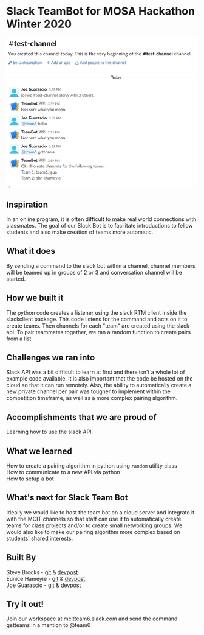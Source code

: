 # Slack TeamBot for MOSA Hackathon Winter 2020

![GitHub Logo](/images/mosahack_team6_12jan2020_teambot.png)

## Inspiration
In an online program, it is often difficult to make real world connections with classmates. The goal of our Slack Bot is to facilitate introductions to fellow students and also make creation of teams more automatic.

## What it does
By sending a command to the slack bot within a channel, channel members will be teamed up in groups of 2 or 3 and conversation channel will be started.

## How we built it
The python code creates a listener using the slack RTM client inside the slackclient package. This code listens for the command and acts on it to create teams. Then channels for each "team" are created using the slack api.
To pair teammates together, we ran a random function to create pairs from a list.

## Challenges we ran into
Slack API was a bit difficult to learn at first and there isn't a whole lot of example code available. It is also important that the code be hosted on the cloud so that it can run remotely.
Also, the ability to automatically create a new private channel per pair was tougher to implement within the competition timeframe, as well as a more complex pairing algorithm.

## Accomplishments that we are proud of
Learning how to use the slack API.

## What we learned
How to create a pairing algorithm in python using `random` utility class   
How to communicate to a new API via python   
How to setup a bot   

## What's next for Slack Team Bot
Ideally we would like to host the team bot on a cloud server and integrate it with the MCIT channels so that staff can use it to automatically create teams for class projects and/or to create small networking groups.
We would also like to make our pairing algorithm more complex based on students' shared interests.

## Built By
Steve Brooks - [git](https://github.com/stevegbrooks) & [devpost](https://devpost.com/stevegbrooks)    
Eunice Hameyie - [git](https://github.com/ehameyie) & [devpost](https://devpost.com/ehameyie)    
Joe Guarascio - [git](https://github.com/jguarascio) & [devpost](https://devpost.com/jgua)

## Try it out!
Join our workspace at mcitteam6.slack.com and send the command getteams in a mention to @team6
